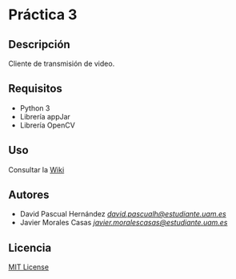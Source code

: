 # Práctica 3

## Descripción

Cliente de transmisión de video.

## Requisitos

- Python 3
- Librería appJar
- Librería OpenCV

## Uso

Consultar la [Wiki](https://git.eps.uam.es/redes2/1920/2361/10/practica3/-/wikis/VideoClient#uso-del-programa) 

## Autores

- David Pascual Hernández *david.pascualh@estudiante.uam.es*
- Javier Morales Casas *javier.moralescasas@estudiante.uam.es*

## Licencia

[MIT License](https://opensource.org/licenses/MIT)